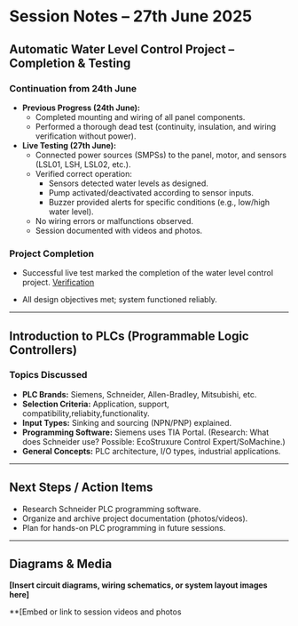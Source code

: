 # Session Notes – 27th June 2025

## Automatic Water Level Control Project – Completion & Testing

### Continuation from 24th June
- **Previous Progress (24th June):**
  - Completed mounting and wiring of all panel components.
  - Performed a thorough dead test (continuity, insulation, and wiring verification without power).
- **Live Testing (27th June):**
  - Connected power sources (SMPSs) to the panel, motor, and sensors (LSL01, LSH, LSL02, etc.).
  - Verified correct operation:
    - Sensors detected water levels as designed.
    - Pump activated/deactivated according to sensor inputs.
    - Buzzer provided alerts for specific conditions (e.g., low/high water level).
  - No wiring errors or malfunctions observed.
  - Session documented with videos and photos.

### Project Completion
- Successful live test marked the completion of the water level control project.
  [Verification](https://www.youtube.com/shorts/t3JsqotKaQk)
  
- All design objectives met; system functioned reliably.

---

## Introduction to PLCs (Programmable Logic Controllers)

### Topics Discussed
- **PLC Brands:** Siemens, Schneider, Allen-Bradley, Mitsubishi, etc.
- **Selection Criteria:** Application, support, compatibility,reliabity,functionality.
- **Input Types:** Sinking and sourcing (NPN/PNP) explained.
- **Programming Software:** Siemens uses TIA Portal. (Research: What does Schneider use? Possible: EcoStruxure Control Expert/SoMachine.)
- **General Concepts:** PLC architecture, I/O types, industrial applications.

---

## Next Steps / Action Items
- Research Schneider PLC programming software.
- Organize and archive project documentation (photos/videos).
- Plan for hands-on PLC programming in future sessions.

---

## Diagrams & Media

**[Insert circuit diagrams, wiring schematics, or system layout images here]**

**[Embed or link to session videos and photos
